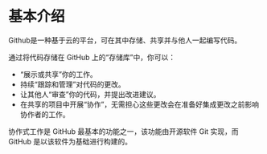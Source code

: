 # 基本介绍
Github是一种基于云的平台，可在其中存储、共享并与他人一起编写代码。

通过将代码存储在 GitHub 上的“存储库”中，你可以：
- “展示或共享”你的工作。
- 持续“跟踪和管理”对代码的更改。
- 让其他人“审查”你的代码，并提出改进建议。
- 在共享的项目中开展“协作”，无需担心这些更改会在准备好集成更改之前影响协作者的工作。
  
协作式工作是 GitHub 最基本的功能之一，该功能由开源软件 Git 实现，而 GitHub 是以该软件为基础进行构建的。

